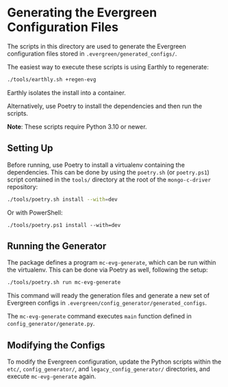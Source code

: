 # Generating the Evergreen Configuration Files

The scripts in this directory are used to generate the Evergreen configuration
files stored in `.evergreen/generated_configs/`.

The easiest way to execute these scripts is using Earthly to regenerate:

```bash
./tools/earthly.sh +regen-evg
```
Earthly isolates the install into a container.

Alternatively, use Poetry to install the dependencies and then run the scripts.

**Note**: These scripts require Python 3.10 or newer.


## Setting Up

Before running, use Poetry to install a virtualenv containing the dependencies.
This can be done by using the `poetry.sh` (or `poetry.ps1`) script contained in
the `tools/` directory at the root of the `mongo-c-driver` repository:

```sh
./tools/poetry.sh install --with=dev
```

Or with PowerShell:

```pwsh
./tools/poetry.ps1 install --with=dev
```


## Running the Generator

The package defines a program `mc-evg-generate`, which can be run within the
virtualenv. This can be done via Poetry as well, following the setup:

```sh
./tools/poetry.sh run mc-evg-generate
```

This command will ready the generation files and generate a new set of Evergreen
configs in `.evergreen/config_generator/generated_configs`.

The `mc-evg-generate` command executes `main` function defined in
`config_generator/generate.py`.


## Modifying the Configs

To modify the Evergreen configuration, update the Python scripts within the
`etc/`, `config_generator/`, and `legacy_config_generator/` directories, and
execute `mc-evg-generate` again.
